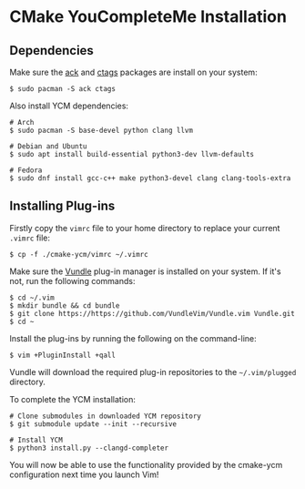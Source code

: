 # CMake YouCompleteMe Installation

## Dependencies

Make sure the [ack](https://github.com/beyondgrep/ack3) and [ctags](https://github.com/universal-ctags/ctags) packages are install on your system:

    $ sudo pacman -S ack ctags

Also install YCM dependencies:

```
# Arch
$ sudo pacman -S base-devel python clang llvm

# Debian and Ubuntu
$ sudo apt install build-essential python3-dev llvm-defaults

# Fedora 
$ sudo dnf install gcc-c++ make python3-devel clang clang-tools-extra
```

## Installing Plug-ins

Firstly copy the `vimrc` file to your home directory to replace your current `.vimrc` file: 

    $ cp -f ./cmake-ycm/vimrc ~/.vimrc

Make sure the [Vundle](https://github.com/VundleVim/Vundle.vim) plug-in manager is installed on your system. If it's not, run the following commands:

    $ cd ~/.vim
    $ mkdir bundle && cd bundle
    $ git clone https://https://github.com/VundleVim/Vundle.vim Vundle.git
    $ cd ~

Install the plug-ins by running the following on the command-line:

    $ vim +PluginInstall +qall

Vundle will download the required plug-in repositories to the `~/.vim/plugged` directory. 

To complete the YCM installation:

```
# Clone submodules in downloaded YCM repository
$ git submodule update --init --recursive

# Install YCM
$ python3 install.py --clangd-completer
```

You will now be able to use the functionality provided by the cmake-ycm configuration next time you launch Vim!

